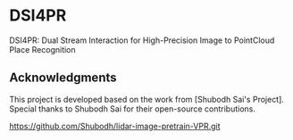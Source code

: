 # DSI4PR
DSI4PR: Dual Stream Interaction for High-Precision Image to PointCloud Place Recognition
































## Acknowledgments

This project is developed based on the work from [Shubodh Sai's Project]. Special thanks to Shubodh Sai for their open-source contributions.




https://github.com/Shubodh/lidar-image-pretrain-VPR.git
